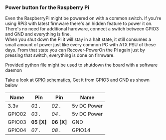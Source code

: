 ### Power button for the Raspberry Pi

Even the RaspberryPi might be powered on with a common switch. If you're using RPi3 with latest firmware there's an hidden
feature to power it on.
There's no need for additional hardware, connect a switch between GPIO3 and GND and everything is fine.<br>
When you shut down the Pi it will stay in a halt state, it still consumes a small amount of power just like every common PC
with ATX PSU of these days. From that state you can Recover-PowerOn the Pi again just by pressing that switch, everything is
done on firmware.

Provided python file might be used to shutdown the board with a software daemon

Take a look at [GPIO schematics](../gpio.HeaderPinout.png), Get it from GPIO3 and GND as shown below

| Name   | Pin        | Pin        | Name        |
|--------|------------|------------|-------------|
| 3.3v   | _01 ._     | _02 ._     | 5v DC Power |
| GPIO02 | _03 ._     | _04 ._     | 5v DC Power |
| GPIO03 | **05 [X]** | **06 [X]** | GND         |
| GPIO04 | _07 ._     | _08 ._     | GPIO14      |
